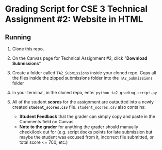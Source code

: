 # Grading Script for CSE 3 Technical Assignment #2: Website in HTML


## Running

1. Clone this repo.

2. On the Canvas page for Technical Assignment #2, click "**Download Submissions**"

3. Create a folder called `TA2_Submissions` inside your cloned repo. Copy all the files inside the zipped submissions folder into the `TA2_Submissions` folder

5. In your terminal, in the cloned repo, enter ```python ta2_grading_script.py```

3. All of the student **scores** for the assignment are outputted into a newly created **`student_scores.csv`** file. `student_scores.csv` also contains:
    - **Student Feedback** that the grader can simply copy and paste in the Comments field on Canvas
    - **Note to the grader** for anything the grader should manually check/look out for (e.g. script docks points for late submission but maybe the student was excused from it, incorrect file submitted, or total score <= 700, etc.)

